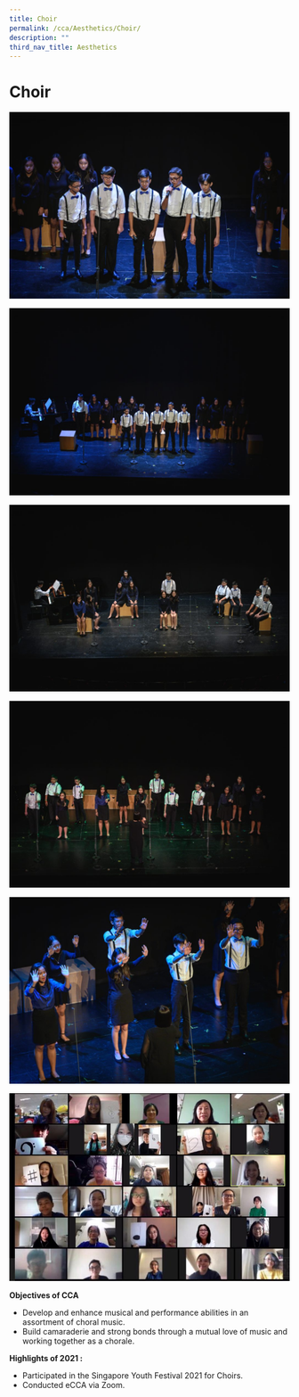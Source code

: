 ```yaml
---
title: Choir
permalink: /cca/Aesthetics/Choir/
description: ""
third_nav_title: Aesthetics
---
```

# **Choir**

![](/images/GMSS-95-Anniversary-220-1024x681.jpg)

![](/images/GMSS-95-Anniversary-221-1024x681.jpg)

![](/images/GMSS-95-Anniversary-223-1024x681.jpg)

![](/images/GMSS-95-Anniversary-225-1024x681.jpg)

![](/images/GMSS-95-Anniversary-226-1024x681.jpg)

![](/images/WhatsApp-Image-2020-08-28.jpeg)

**Objectives of CCA**

*   Develop and enhance musical and performance abilities in an assortment of choral music.
*   Build camaraderie and strong bonds through a mutual love of music and working together as a chorale.

**Highlights of 2021 :**

*   Participated in the Singapore Youth Festival 2021 for Choirs.
*   Conducted eCCA via Zoom.